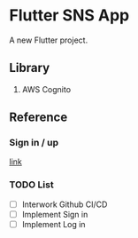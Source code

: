 # Flutter SNS App

A new Flutter project.

## Library

1. AWS Cognito

## Reference

### Sign in / up

[link](https://dribbble.com/shots/6984392-Splash-Sign-in-UX-Animation)

### TODO List

- [ ] Interwork Github CI/CD
- [ ] Implement Sign in
- [ ] Implement Log in
